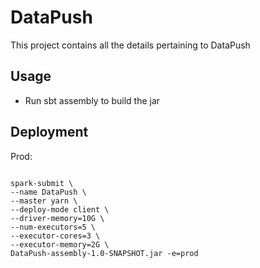 # DataPush
This project contains all the details pertaining to DataPush

## Usage

* Run sbt assembly to build the jar

## Deployment

Prod: 
```

spark-submit \
--name DataPush \
--master yarn \
--deploy-mode client \
--driver-memory=10G \
--num-executors=5 \
--executor-cores=3 \
--executor-memory=2G \
DataPush-assembly-1.0-SNAPSHOT.jar -e=prod
```
